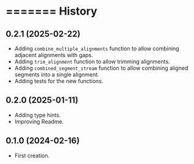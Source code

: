 =======
History
=======

0.2.1 (2025-02-22)
------------------

* Adding `combine_multiple_alignments` function to allow combining adjacent
  alignments with gaps.
* Adding `trim_alignment` function to allow trimming alignments.
* Adding `combined_segment_stream` function to allow combining aligned segments
  into a single alignment.
* Adding tests for the new functions.

0.2.0 (2025-01-11)
------------------

* Adding type hints.
* Improving Readme.

0.1.0 (2024-02-16)
------------------

* First creation.
